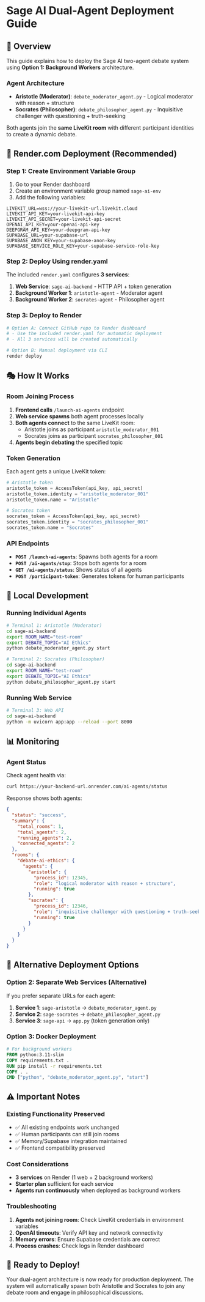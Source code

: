 # Sage AI Dual-Agent Deployment Guide

## 🎯 Overview

This guide explains how to deploy the Sage AI two-agent debate system using **Option 1: Background Workers** architecture.

### Agent Architecture

- **Aristotle (Moderator)**: `debate_moderator_agent.py` - Logical moderator with reason + structure
- **Socrates (Philosopher)**: `debate_philosopher_agent.py` - Inquisitive challenger with questioning + truth-seeking

Both agents join the **same LiveKit room** with different participant identities to create a dynamic debate.

## 🚀 Render.com Deployment (Recommended)

### Step 1: Create Environment Variable Group

1. Go to your Render dashboard
2. Create an environment variable group named `sage-ai-env`
3. Add the following variables:

```
LIVEKIT_URL=wss://your-livekit-url.livekit.cloud
LIVEKIT_API_KEY=your-livekit-api-key
LIVEKIT_API_SECRET=your-livekit-api-secret
OPENAI_API_KEY=your-openai-api-key
DEEPGRAM_API_KEY=your-deepgram-api-key
SUPABASE_URL=your-supabase-url
SUPABASE_ANON_KEY=your-supabase-anon-key
SUPABASE_SERVICE_ROLE_KEY=your-supabase-service-role-key
```

### Step 2: Deploy Using render.yaml

The included `render.yaml` configures **3 services**:

1. **Web Service**: `sage-ai-backend` - HTTP API + token generation
2. **Background Worker 1**: `aristotle-agent` - Moderator agent
3. **Background Worker 2**: `socrates-agent` - Philosopher agent

### Step 3: Deploy to Render

```bash
# Option A: Connect GitHub repo to Render dashboard
# - Use the included render.yaml for automatic deployment
# - All 3 services will be created automatically

# Option B: Manual deployment via CLI
render deploy
```

## 🎭 How It Works

### Room Joining Process

1. **Frontend calls** `/launch-ai-agents` endpoint
2. **Web service spawns** both agent processes locally 
3. **Both agents connect** to the same LiveKit room:
   - Aristotle joins as participant `aristotle_moderator_001`
   - Socrates joins as participant `socrates_philosopher_001`
4. **Agents begin debating** the specified topic

### Token Generation

Each agent gets a unique LiveKit token:

```python
# Aristotle token
aristotle_token = AccessToken(api_key, api_secret)
aristotle_token.identity = "aristotle_moderator_001"
aristotle_token.name = "Aristotle"

# Socrates token  
socrates_token = AccessToken(api_key, api_secret)
socrates_token.identity = "socrates_philosopher_001"
socrates_token.name = "Socrates"
```

### API Endpoints

- **`POST /launch-ai-agents`**: Spawns both agents for a room
- **`POST /ai-agents/stop`**: Stops both agents for a room
- **`GET /ai-agents/status`**: Shows status of all agents
- **`POST /participant-token`**: Generates tokens for human participants

## 🔧 Local Development

### Running Individual Agents

```bash
# Terminal 1: Aristotle (Moderator)
cd sage-ai-backend
export ROOM_NAME="test-room"
export DEBATE_TOPIC="AI Ethics"
python debate_moderator_agent.py start

# Terminal 2: Socrates (Philosopher)
cd sage-ai-backend  
export ROOM_NAME="test-room"
export DEBATE_TOPIC="AI Ethics"
python debate_philosopher_agent.py start
```

### Running Web Service

```bash
# Terminal 3: Web API
cd sage-ai-backend
python -m uvicorn app:app --reload --port 8000
```

## 📊 Monitoring

### Agent Status

Check agent health via:

```bash
curl https://your-backend-url.onrender.com/ai-agents/status
```

Response shows both agents:

```json
{
  "status": "success",
  "summary": {
    "total_rooms": 1,
    "total_agents": 2,
    "running_agents": 2,
    "connected_agents": 2
  },
  "rooms": {
    "debate-ai-ethics": {
      "agents": {
        "aristotle": {
          "process_id": 12345,
          "role": "logical moderator with reason + structure",
          "running": true
        },
        "socrates": {
          "process_id": 12346,
          "role": "inquisitive challenger with questioning + truth-seeking", 
          "running": true
        }
      }
    }
  }
}
```

## 🔄 Alternative Deployment Options

### Option 2: Separate Web Services (Alternative)

If you prefer separate URLs for each agent:

1. **Service 1**: `sage-aristotle` → `debate_moderator_agent.py`
2. **Service 2**: `sage-socrates` → `debate_philosopher_agent.py`
3. **Service 3**: `sage-api` → `app.py` (token generation only)

### Option 3: Docker Deployment

```dockerfile
# For background workers
FROM python:3.11-slim
COPY requirements.txt .
RUN pip install -r requirements.txt
COPY . .
CMD ["python", "debate_moderator_agent.py", "start"]
```

## ⚠️ Important Notes

### Existing Functionality Preserved

- ✅ All existing endpoints work unchanged
- ✅ Human participants can still join rooms
- ✅ Memory/Supabase integration maintained
- ✅ Frontend compatibility preserved

### Cost Considerations

- **3 services** on Render (1 web + 2 background workers)
- **Starter plan** sufficient for each service
- **Agents run continuously** when deployed as background workers

### Troubleshooting

1. **Agents not joining room**: Check LiveKit credentials in environment variables
2. **OpenAI timeouts**: Verify API key and network connectivity
3. **Memory errors**: Ensure Supabase credentials are correct
4. **Process crashes**: Check logs in Render dashboard

## 🎉 Ready to Deploy!

Your dual-agent architecture is now ready for production deployment. The system will automatically spawn both Aristotle and Socrates to join any debate room and engage in philosophical discussions. 
